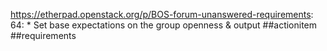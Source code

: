 https://etherpad.openstack.org/p/BOS-forum-unanswered-requirements: 64: 	* Set base expectations on the group openness & output  ##actionitem ##requirements

